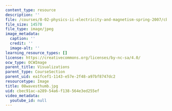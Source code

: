 ```yaml
---
content_type: resource
description: ''
file: /courses/8-02-physics-ii-electricity-and-magnetism-spring-2007/cbec91aca28954a6f138564e3ed255ef_08wavesthumb.jpg
file_size: 14578
file_type: image/jpeg
image_metadata:
  caption: ''
  credit: ''
  image-alt: ''
learning_resource_types: []
license: https://creativecommons.org/licenses/by-nc-sa/4.0/
ocw_type: OCWImage
parent_title: Visualizations
parent_type: CourseSection
parent_uid: ea1fcef1-1143-e57e-2f48-a97bf8747dc2
resourcetype: Image
title: 08wavesthumb.jpg
uid: cbec91ac-a289-54a6-f138-564e3ed255ef
video_metadata:
  youtube_id: null
---
```

